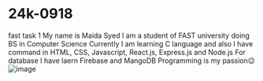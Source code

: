 # 24k-0918
fast task 1
My name is Maida Syed
I am a student of FAST university doing BS in Computer Science
Currently I am learning C language and also I have command in HTML, CSS, Javascript, React.js, Express.js and Node.js
For database I have laern Firebase and MangoDB
Programming is my passion😉
![image](https://github.com/user-attachments/assets/d34034f6-a01d-4229-9367-c1091d017a5d)
